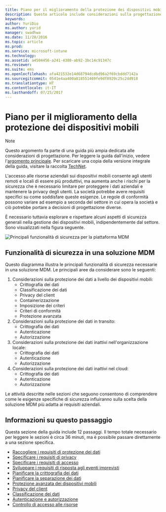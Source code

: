 ```yaml
---
title: Piano per il miglioramento della protezione dei dispositivi mobili
description: Questo articolo include considerazioni sulla progettazione per la protezione dei dispositivi mobili in uno scenario di gestione di dispositivi mobili.
keywords: 
author: YuriDio
ms.author: yurid
manager: swadhwa
ms.date: 11/28/2016
ms.topic: article
ms.prod: 
ms.service: microsoft-intune
ms.technology: 
ms.assetid: a4504456-a241-4380-ab92-3bc14c91347c
ms.reviewer: 
ms.suite: ems
ms.openlocfilehash: afa421532e14d68794dcdbd96a2f69cbddd7142a
ms.sourcegitcommit: 0541e4aa400a818551469fe9df8929c25c2dd918
ms.translationtype: HT
ms.contentlocale: it-IT
ms.lasthandoff: 07/25/2017
---
```

# <a name="plan-for-enhancing-mobile-devices-protection"></a>Piano per il miglioramento della protezione dei dispositivi mobili

>[!NOTE]
>Questo argomento fa parte di una guida più ampia dedicata alle considerazioni di progettazione. Per leggere la guida dall'inizio, vedere l'[argomento principale](mdm-design-considerations-guide.md). Per scaricare una copia della versione integrale della guida, visitare la raccolta [TechNet](https://gallery.technet.microsoft.com/Mobile-Device-Management-7d401582).

L'accesso alle risorse aziendali sui dispositivi mobili consente agli utenti remoti e locali di essere più produttivi, ma aumenta anche i rischi per la sicurezza che è necessario limitare per proteggere i dati aziendali e mantenere la privacy degli utenti. La società potrebbe avere requisiti specifici su come soddisfare queste esigenze. Le regole di conformità possono variare ad esempio a seconda del settore in cui opera la società e ciò potrebbe portare a decisioni di progettazione diverse.

È necessario tuttavia esplorare e rispettare alcuni aspetti di sicurezza generali nella gestione dei dispositivi mobili, indipendentemente dal settore. Sono visualizzati nella figura seguente.

![Principali funzionalità di sicurezza per la piattaforma MDM](./media/MDM_Figure_08.png)

## <a name="security-capabilities-in-a-mdm-solution"></a>Funzionalità di sicurezza in una soluzione MDM

Questo diagramma illustra le principali funzionalità di sicurezza necessarie in una soluzione MDM. Le principali aree da considerare sono le seguenti:

1. Considerazioni sulla protezione dei dati a livello dei dispositivi mobili:
    - Crittografia dei dati
    - Classificazione dei dati
    - Privacy del client
    - Containerizzazione
    - Imposizione dei criteri
    - Criteri di conformità
    - Protezione avanzata
2. Considerazioni sulla protezione dei dati in transito:
    - Crittografia dei dati
    - Autenticazione
    - Autorizzazione
3. Considerazioni sulla protezione dei dati inattivi nell'organizzazione locale:
    - Crittografia dei dati
    - Autenticazione
    - Autorizzazione
4. Considerazioni sulla protezione dei dati inattivi nel cloud:
    - Crittografia dei dati
    - Autenticazione
    - Autorizzazione

Le attività descritte nelle sezioni che seguono consentono di comprendere come le esigenze specifiche di sicurezza influiranno sulla scelta della soluzione MDM più adatta ai requisiti aziendali.

## <a name="about-this-step"></a>Informazioni su questo passaggio

Questa sezione della guida include 12 passaggi. Il tempo totale necessario per leggere le sezioni è circa 36 minuti, ma è possibile passare direttamente a una sezione specifica.

- [Raccogliere i requisiti di protezione dei dati](mdm-gather-data-protection-requirements.md)
- [Specificare i requisiti di privacy](mdm-specify-privacy-requirements.md)
- [Specificare i requisiti di accesso](mdm-specify-your-access-requirements.md)
- [Sviluppare i requisiti di risposta agli eventi imprevisti](mdm-develop-incident-response-requirements.md)
- [Pianificare la crittografia dei dati](mdm-data-encryption.md)
- [Pianificare la separazione dei dati](mdm-data-segregation.md)
- [Protezione avanzata dei dispositivi mobili](mdm-hardening-mobile-devices.md)
- [Privacy del client](mdm-client-privacy.md)
- [Classificazione dei dati](mdm-data-classification.md)
- [Autenticazione e autorizzazione](mdm-authentication-authorization.md)
- [Controllo di accesso alle risorse](mdm-access-control-resources.md)
